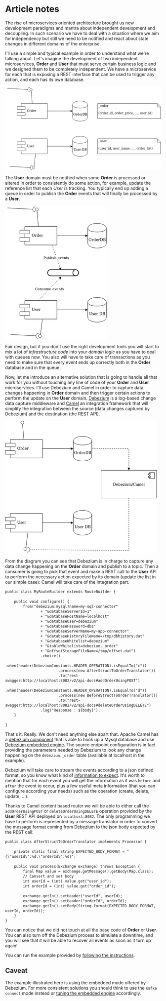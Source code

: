 # Article notes

The rise of microservices oriented architecture brought us new development paradigms and mantra about independent development and decoupling. In such scenario we have to deal with a situation where we aim for independency but still we need to be notified and react about state changes in different domains of the enterprise.

I'll use a simple and typical example in order to understand what we're talking about. Let's imagine the development of two independent microservices, **Order** and **User** that must serve certain business logic and we designed them to be completely independent. We have a microservice for each that is exposing a REST interface that can be used to trigger any action, and each has its own database.

![Diagram 1](img/diagram-1.png)

The **User** domain must be notified when some **Order** is processed or altered in order to consistently do some action, for example, update the reference list that each _User_ is tracking. You typically end up adding a queue in order to publish the **Order** events that will finally be processed by a **User**.

![Diagram 2](img/diagram-2.png)

Fair design, but if you don't use the right development tools you will start to mix a lot of _infrastructure code_ into your _domain logic_ as you have to deal with queues now. You also will have to take care of transactions as you need to make sure that every event ends up correctly both in the **Order** database and in the queue.

Now, let me introduce an alternative solution that is going to handle all that work for you without touching any line of code of your **Order** and **User** microservices. I'll use Debezium and Camel in order to capture data changes happening in **Order** domain and then trigger certain actions to perform the update on the **User** domain.
[Debezium](https://debezium.io/) is a log-based change data capture middleware and [Camel](https://camel.apache.org/) an integration framework that will simplify the integration between the source (data changes captured by Debezium) and the destination (the REST API).

![Diagram 3](img/diagram-3.png)

From the diagram you can see that Debezium is in charge to capture any data change happening on the **Order** domain and publish to a topic. Then a consumer is going to pick that event and make a REST call to the **User** API to perform the necessary action expected by its domain (update the list in our simple case): Camel will take care of the integration part.

```
public class MyRouteBuilder extends RouteBuilder {

    public void configure() {
        from("debezium:mysql?name=my-sql-connector"
                + "&databaseServerId=1"
                + "&databaseHostName=localhost"
                + "&databaseUser=debezium"
                + "&databasePassword=dbz"
                + "&databaseServerName=my-app-connector"
                + "&databaseHistoryFileName=/tmp/dbhistory.dat"
                + "&databaseWhitelist=debezium"
                + "&tableWhitelist=debezium._order"
                + "&offsetStorageFileName=/tmp/offset.dat")
                .choice()
                    .when(header(DebeziumConstants.HEADER_OPERATION).isEqualTo("c"))
                        .process(new AfterStructToOrderTranslator())
                        .to("rest-swagger:http://localhost:8082/v2/api-docs#addOrderUsingPOST")
                    .when(header(DebeziumConstants.HEADER_OPERATION).isEqualTo("d"))
                        .process(new BeforeStructToOrderTranslator())
                        .to("rest-swagger:http://localhost:8082/v2/api-docs#deleteOrderUsingDELETE")
                .log("Response : ${body}");
    }

}
```
That's it. Really. We don't need anything else apart that. Apache Camel has a [debezium component](https://camel.apache.org/components/latest/debezium-component.html) that is able to hook up a Mysql database and use [Debezium embedded engine](https://debezium.io/documentation/reference/0.9/operations/embedded.html). The source endpoint configuration is in fact providing the parameters needed by Debezium to look any change happening on the `debezium._order` table (available at localhost in the example).

Debezium will take care to stream the events according to a json defined format, so you know what kind of [information to expect](https://debezium.io/documentation/reference/0.10/connectors/mysql.html#events). It's worth to mention that for each event you will get the information as it was `before` and `after` the event to occur, plus a few useful meta information (that you can configure according your needs) such as the operation (create, delete, update, ...). 

Thanks to Camel content based router we will be able to either call the `addOrderUsingPOST` or `deleteOrderUsingDELETE` operation provided by the **User** REST API deployed on `localhost:8082`. The only programming we have to perform is represented by a message translator in order to convert the message format coming from Debezium to the json body expected by the REST call:

```
public class AfterStructToOrderTranslator implements Processor {

    private static final String EXPECTED_BODY_FORMAT = "{\"userId\":%d,\"orderId\":%d}";

    public void process(Exchange exchange) throws Exception {
        final Map value = exchange.getMessage().getBody(Map.class);
        // Convert and set body
        int userId = (int) value.get("user_id");
        int orderId = (int) value.get("order_id");

        exchange.getIn().setHeader("userId", userId);
        exchange.getIn().setHeader("orderId", orderId);
        exchange.getIn().setBody(String.format(EXPECTED_BODY_FORMAT, userId, orderId));
    }
}
```
You can notice that we did not touch at all the base code of **Order** or **User**. You can also turn off the Debezium process to simulate a downtime, and you will see that it will be able to recover all events as soon as it turn up again!

You can run the example provided by [following the instructions](https://github.com/squakez/debezium-camel-demo/blob/master/README.md).

## Caveat

The example illustrated here is using the embedded mode offered by Debezium. For more consistent solutions you should think to use the `Kafka connect` mode instead or [tuning the embedded engine](https://debezium.io/documentation/reference/0.10/operations/embedded.html#_handling_failures) accordingly.
